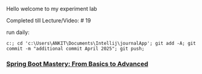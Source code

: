 Hello welcome to my experiment lab


Completed till Lecture/Video:  # 19
  
run daily:
```
c:; cd 'c:\Users\ANKIT\Documents\Intellij\journalApp'; git add -A; git commit -m "additional commit April 2025"; git push;
```

### [Spring Boot Mastery: From Basics to Advanced](https://www.youtube.com/playlist?list=PLA3GkZPtsafacdBLdd3p1DyRd5FGfr3Ue)
<!-- 
git init
git add .
git commit -m "march 2025"
git branch -M main
git remote add origin https://github.com/ankitT20/journalApp.git
git push -u origin main
 -->
